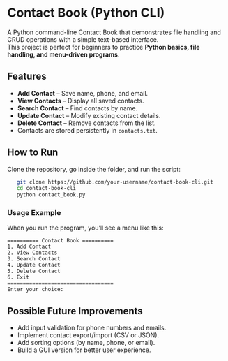 # Contact Book (Python CLI)

A Python command-line Contact Book that demonstrates file handling and CRUD operations with a simple text-based interface.  
This project is perfect for beginners to practice **Python basics, file handling, and menu-driven programs**.

## Features
- **Add Contact** – Save name, phone, and email.  
- **View Contacts** – Display all saved contacts.  
- **Search Contact** – Find contacts by name.  
- **Update Contact** – Modify existing contact details.  
- **Delete Contact** – Remove contacts from the list.  
- Contacts are stored persistently in `contacts.txt`.

## How to Run
Clone the repository, go inside the folder, and run the script:

```bash
   git clone https://github.com/your-username/contact-book-cli.git
   cd contact-book-cli
   python contact_book.py
```
### Usage Example
When you run the program, you’ll see a menu like this:

```text
========== Contact Book ==========
1. Add Contact
2. View Contacts
3. Search Contact
4. Update Contact
5. Delete Contact
6. Exit
==================================
Enter your choice: 
```
## Possible Future Improvements
- Add input validation for phone numbers and emails.  
- Implement contact export/import (CSV or JSON).  
- Add sorting options (by name, phone, or email).  
- Build a GUI version for better user experience.  


